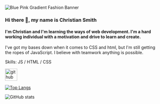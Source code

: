 ![Blue Pink Gradient Fashion Banner](https://github.com/csmith120/csmith120/assets/143733392/26649fad-0296-4fdd-a694-0ed133bcfaae)
### Hi there 👋, my name is Christian Smith
#### I'm Christian and I'm learning the ways of web development. I'm a hard working individual with a motivation and drive to learn and create.
I've got my bases down when it comes to CSS and html, but I'm still getting the ropes of JavaScript. I believe with teamwork anything is possible.

Skills: JS / HTML / CSS



[<img src='https://cdn.jsdelivr.net/npm/simple-icons@3.0.1/icons/github.svg' alt='github' height='40'>](https://github.com/csmith120)  

[![Top Langs](https://github-readme-stats.vercel.app/api/top-langs/?username=csmith120)](https://github.com/anuraghazra/github-readme-stats)

![GitHub stats](https://github-readme-stats.vercel.app/api?username=csmith120&show_icons=true)  



